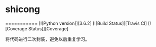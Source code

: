 # shicong
===========
[![Python version]][3.6.2]
[![Build Status]][Travis CI]
[![Coverage Status]][Coverage]

将代码进行二次封装，避免以后重复学习。

